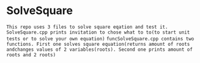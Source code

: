 # SolveSquare
`This repo uses 3 files to solve square eqation and test it.`
`SolveSquare.cpp prints invitation to chose what to to(to start unit tests or to solve your own equation)`
`funcSolveSquare.cpp contains two functions. First one solves square equation(returns amount of roots andchanges values of 2 variables(roots). Second one prints amount of roots and 2 roots)`